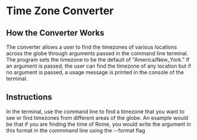 # Time Zone Converter

## How the Converter Works

The converter allows a user to find the timezones of various locations across the globe through arguments passed in the command line terminal. The program sets the timezone to be the default of "America/New_York." If an argument is passed, the user can find the timezone of any location but if no argument is passed, a usage message is printed in the console of the terminal.

## Instructions

In the terminal, use the command line to find a timezone that you want to see or find timezones from different areas of the globe. An example would be that if you are finding the time of Rome, you would write the argument in this format in the commmand line using the --format flag
